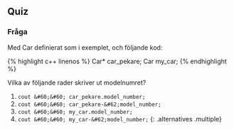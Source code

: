 ## Quiz

### Fråga 

Med Car definierat som i exemplet, och följande kod:

{% highlight c++ linenos %}
Car* car_pekare;
Car my_car;
{% endhighlight %}

Vilka av följande rader skriver ut modelnumret?

1. `cout &#60;&#60; car_pekare.model_number;`
2. `cout &#60;&#60; car_pekare-&#62;model_number;`
3. `cout &#60;&#60; my_car.model_number;`
4. `cout &#60;&#60; my_car-&#62;model_number;`
{: .alternatives .multiple}
